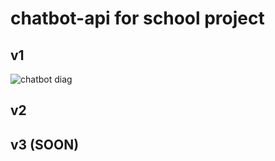 # chatbot-api for school project

## v1

![chatbot diag](https://github.com/TheLime1/chatbot-api/assets/47940043/0fd58a2f-4f10-4eec-9be6-8285d7396e5f)

## v2

## v3 (SOON)

